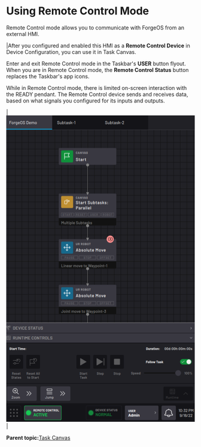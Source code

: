 # Using Remote Control Mode

Remote Control mode allows you to communicate with ForgeOS from an external HMI.

|After you configured and enabled this HMI as a **Remote Control Device** in Device Configuration, you can use it in Task Canvas.

Enter and exit Remote Control mode in the Taskbar's **USER** button flyout. When you are in Remote Control mode, the **Remote Control Status** button replaces the Taskbar's app icons.

 While in Remote Control mode, there is limited on-screen interaction with the READY pendant. The Remote Control device sends and receives data, based on what signals you configured for its inputs and outputs.

|![](../Images/TaskCanvas/RuntimeControls-RemoteControlMode.png)|

**Parent topic:**[Task Canvas](../TaskCanvas/TaskCanvasOverview.md)

